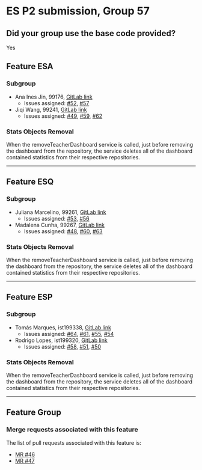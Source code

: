 # ES P2 submission, Group 57

## Did your group use the base code provided?

Yes


## Feature ESA

### Subgroup
 - Ana Ines Jin, 99176, [GitLab link](https://gitlab.rnl.tecnico.ulisboa.pt/ist199176)
   + Issues assigned: [#52](https://gitlab.rnl.tecnico.ulisboa.pt/es/es23-57/-/issues/52), [#57](https://gitlab.rnl.tecnico.ulisboa.pt/es/es23-57/-/issues/57)
 - Jiqi Wang, 99241, [GitLab link](https://gitlab.rnl.tecnico.ulisboa.pt/ist199241)
   + Issues assigned: [#49](https://gitlab.rnl.tecnico.ulisboa.pt/es/es23-57/-/issues/49), [#59](https://gitlab.rnl.tecnico.ulisboa.pt/es/es23-57/-/issues/59), [#62](https://gitlab.rnl.tecnico.ulisboa.pt/es/es23-57/-/issues/62)

### Stats Objects Removal

When the removeTeacherDashboard service is called, just before removing the dashboard from the repository, the service deletes all of the dashboard contained statistics from their respective repositories.

---

## Feature ESQ

### Subgroup
 - Juliana Marcelino, 99261, [GitLab link](https://gitlab.rnl.tecnico.ulisboa.pt/ist199261)
   + Issues assigned: [#53](https://gitlab.rnl.tecnico.ulisboa.pt/es/es23-57/-/issues/53), [#56](https://gitlab.rnl.tecnico.ulisboa.pt/es/es23-57/-/issues/56)
 - Madalena Cunha, 99267, [GitLab link](https://gitlab.rnl.tecnico.ulisboa.pt/ist199267)
   + Issues assigned: [#48](https://gitlab.rnl.tecnico.ulisboa.pt/es/es23-57/-/issues/48), [#60](https://gitlab.rnl.tecnico.ulisboa.pt/es/es23-57/-/issues/60), [#63](https://gitlab.rnl.tecnico.ulisboa.pt/es/es23-57/-/issues/63)
 
### Stats Objects Removal

When the removeTeacherDashboard service is called, just before removing the dashboard from the repository, the service deletes all of the dashboard contained statistics from their respective repositories.

---

## Feature ESP

### Subgroup
 - Tomás Marques, ist199338, [GitLab link](https://gitlab.rnl.tecnico.ulisboa.pt/ist199338)
   + Issues assigned: [#64](https://gitlab.rnl.tecnico.ulisboa.pt/es/es23-57/-/issues/64), [#61](https://gitlab.rnl.tecnico.ulisboa.pt/es/es23-57/-/issues/61), [#55](https://gitlab.rnl.tecnico.ulisboa.pt/es/es23-57/-/issues/55), [#54](https://gitlab.rnl.tecnico.ulisboa.pt/es/es23-57/-/issues/54)
 - Rodrigo Lopes, ist199320, [GitLab link](https://gitlab.rnl.tecnico.ulisboa.pt/ist199320)
   + Issues assigned: [#58](https://gitlab.rnl.tecnico.ulisboa.pt/es/es23-57/-/issues/58), [#51](https://gitlab.rnl.tecnico.ulisboa.pt/es/es23-57/-/issues/51), [#50](https://gitlab.rnl.tecnico.ulisboa.pt/es/es23-57/-/issues/50)
 

### Stats Objects Removal

When the removeTeacherDashboard service is called, just before removing the dashboard from the repository, the service deletes all of the dashboard contained statistics from their respective repositories.

---


## Feature Group

### Merge requests associated with this feature

The list of pull requests associated with this feature is:

 - [MR #46](https://gitlab.rnl.tecnico.ulisboa.pt/es/es23-57/-/merge_requests/76)
 - [MR #47](https://gitlab.rnl.tecnico.ulisboa.pt/es/es23-57/-/merge_requests/70)